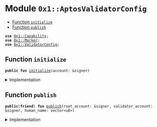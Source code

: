 
<a name="0x1_AptosValidatorConfig"></a>

# Module `0x1::AptosValidatorConfig`



-  [Function `initialize`](#0x1_AptosValidatorConfig_initialize)
-  [Function `publish`](#0x1_AptosValidatorConfig_publish)


<pre><code><b>use</b> <a href="../../../../../../../aptos-framework/releases/artifacts/current/build/MoveStdlib/docs/Capability.md#0x1_Capability">0x1::Capability</a>;
<b>use</b> <a href="Marker.md#0x1_Marker">0x1::Marker</a>;
<b>use</b> <a href="../../../../../../../aptos-framework/releases/artifacts/current/build/CoreFramework/docs/ValidatorConfig.md#0x1_ValidatorConfig">0x1::ValidatorConfig</a>;
</code></pre>



<a name="0x1_AptosValidatorConfig_initialize"></a>

## Function `initialize`



<pre><code><b>public</b> <b>fun</b> <a href="AptosValidatorConfig.md#0x1_AptosValidatorConfig_initialize">initialize</a>(account: &signer)
</code></pre>



<details>
<summary>Implementation</summary>


<pre><code><b>public</b> <b>fun</b> <a href="AptosValidatorConfig.md#0x1_AptosValidatorConfig_initialize">initialize</a>(account: &signer) {
    <a href="../../../../../../../aptos-framework/releases/artifacts/current/build/CoreFramework/docs/ValidatorConfig.md#0x1_ValidatorConfig_initialize">ValidatorConfig::initialize</a>&lt;<a href="Marker.md#0x1_Marker_ChainMarker">Marker::ChainMarker</a>&gt;(account);
}
</code></pre>



</details>

<a name="0x1_AptosValidatorConfig_publish"></a>

## Function `publish`



<pre><code><b>public</b>(<b>friend</b>) <b>fun</b> <a href="AptosValidatorConfig.md#0x1_AptosValidatorConfig_publish">publish</a>(root_account: &signer, validator_account: &signer, human_name: vector&lt;u8&gt;)
</code></pre>



<details>
<summary>Implementation</summary>


<pre><code><b>public</b>(<b>friend</b>) <b>fun</b> <a href="AptosValidatorConfig.md#0x1_AptosValidatorConfig_publish">publish</a>(
    root_account: &signer,
    validator_account: &signer,
    human_name: vector&lt;u8&gt;,
) {
    <a href="../../../../../../../aptos-framework/releases/artifacts/current/build/CoreFramework/docs/ValidatorConfig.md#0x1_ValidatorConfig_publish">ValidatorConfig::publish</a>(
        validator_account,
        human_name,
        <a href="../../../../../../../aptos-framework/releases/artifacts/current/build/MoveStdlib/docs/Capability.md#0x1_Capability_acquire">Capability::acquire</a>(root_account, &<a href="Marker.md#0x1_Marker_get">Marker::get</a>())
    );
}
</code></pre>



</details>
